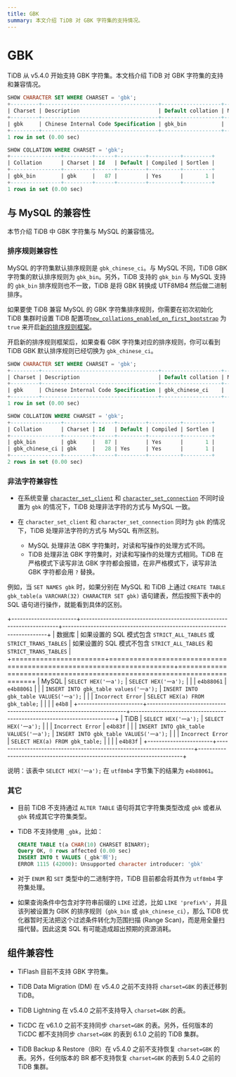 ```yaml
---
title: GBK
summary: 本文介绍 TiDB 对 GBK 字符集的支持情况。
---
```


# GBK

TiDB 从 v5.4.0 开始支持 GBK 字符集。本文档介绍 TiDB 对 GBK 字符集的支持和兼容情况。

```sql
SHOW CHARACTER SET WHERE CHARSET = 'gbk';
+---------+-------------------------------------+-------------------+--------+
| Charset | Description                         | Default collation | Maxlen |
+---------+-------------------------------------+-------------------+--------+
| gbk     | Chinese Internal Code Specification | gbk_bin           |      2 |
+---------+-------------------------------------+-------------------+--------+
1 row in set (0.00 sec)

SHOW COLLATION WHERE CHARSET = 'gbk';
+----------------+---------+------+---------+----------+---------+
| Collation      | Charset | Id   | Default | Compiled | Sortlen |
+----------------+---------+------+---------+----------+---------+
| gbk_bin        | gbk     |   87 |         | Yes      |       1 |
+----------------+---------+------+---------+----------+---------+
1 rows in set (0.00 sec)
```

## 与 MySQL 的兼容性

本节介绍 TiDB 中 GBK 字符集与 MySQL 的兼容情况。

### 排序规则兼容性

MySQL 的字符集默认排序规则是 `gbk_chinese_ci`。与 MySQL 不同，TiDB GBK 字符集的默认排序规则为 `gbk_bin`。另外，TiDB 支持的 `gbk_bin` 与 MySQL 支持的 `gbk_bin` 排序规则也不一致，TiDB 是将 GBK 转换成 UTF8MB4 然后做二进制排序。

如果要使 TiDB 兼容 MySQL 的 GBK 字符集排序规则，你需要在初次初始化 TiDB 集群时设置 TiDB 配置项[`new_collations_enabled_on_first_bootstrap`](/tidb-configuration-file.md#new_collations_enabled_on_first_bootstrap) 为 `true` 来开启[新的排序规则框架](/character-set-and-collation.md#新框架下的排序规则支持)。

开启新的排序规则框架后，如果查看 GBK 字符集对应的排序规则，你可以看到 TiDB GBK 默认排序规则已经切换为 `gbk_chinese_ci`。

```sql
SHOW CHARACTER SET WHERE CHARSET = 'gbk';
+---------+-------------------------------------+-------------------+--------+
| Charset | Description                         | Default collation | Maxlen |
+---------+-------------------------------------+-------------------+--------+
| gbk     | Chinese Internal Code Specification | gbk_chinese_ci    |      2 |
+---------+-------------------------------------+-------------------+--------+
1 row in set (0.00 sec)

SHOW COLLATION WHERE CHARSET = 'gbk';
+----------------+---------+------+---------+----------+---------+
| Collation      | Charset | Id   | Default | Compiled | Sortlen |
+----------------+---------+------+---------+----------+---------+
| gbk_bin        | gbk     |   87 |         | Yes      |       1 |
| gbk_chinese_ci | gbk     |   28 | Yes     | Yes      |       1 |
+----------------+---------+------+---------+----------+---------+
2 rows in set (0.00 sec)
```

### 非法字符兼容性

* 在系统变量 [`character_set_client`](/system-variables.md#character_set_client) 和 [`character_set_connection`](/system-variables.md#character_set_connection) 不同时设置为 `gbk` 的情况下，TiDB 处理非法字符的方式与 MySQL 一致。
* 在 `character_set_client` 和 `character_set_connection` 同时为 `gbk` 的情况下，TiDB 处理非法字符的方式与 MySQL 有所区别。

    - MySQL 处理非法 GBK 字符集时，对读和写操作的处理方式不同。
    - TiDB 处理非法 GBK 字符集时，对读和写操作的处理方式相同。TiDB 在严格模式下读写非法 GBK 字符都会报错，在非严格模式下，读写非法 GBK 字符都会用 `?` 替换。

例如，当 `SET NAMES gbk` 时，如果分别在 MySQL 和 TiDB 上通过 `CREATE TABLE gbk_table(a VARCHAR(32) CHARACTER SET gbk)` 语句建表，然后按照下表中的 SQL 语句进行操作，就能看到具体的区别。

+-----------------------+----------------------------------------------------------------------+------------------------------------------------------------------------+
| 数据库                | 如果设置的 SQL 模式包含 `STRICT_ALL_TABLES` 或 `STRICT_TRANS_TABLES` | 如果设置的 SQL 模式不包含 `STRICT_ALL_TABLES` 和 `STRICT_TRANS_TABLES` |
+=======================+======================================================================+========================================================================+
| MySQL                 | `SELECT HEX('一a');`                                                 | `SELECT HEX('一a');`                                                   |
|                       | `e4b88061`                                                           | `e4b88061`                                                             |
|                       | `INSERT INTO gbk_table values('一a');`                               | `INSERT INTO gbk_table VALUES('一a');`                                 |
|                       | `Incorrect Error`                                                    | `SELECT HEX(a) FROM gbk_table;`                                        |
|                       |                                                                      | `e4b8`                                                                 |
+-----------------------+----------------------------------------------------------------------+------------------------------------------------------------------------+
| TiDB                  | `SELECT HEX('一a');`                                                 | `SELECT HEX('一a');`                                                   |
|                       | `Incorrect Error`                                                    | `e4b83f`                                                               |
|                       | `INSERT INTO gbk_table VALUES('一a');`                               | `INSERT INTO gbk_table VALUES('一a');`                                 |
|                       | `Incorrect Error`                                                    | `SELECT HEX(a) FROM gbk_table;`                                        |
|                       |                                                                      | `e4b83f`                                                               |
+-----------------------+----------------------------------------------------------------------+------------------------------------------------------------------------+

说明：该表中 `SELECT HEX('一a');` 在 `utf8mb4` 字节集下的结果为 `e4b88061`。

### 其它

* 目前 TiDB 不支持通过 `ALTER TABLE` 语句将其它字符集类型改成 `gbk` 或者从 `gbk` 转成其它字符集类型。

* TiDB 不支持使用 `_gbk`，比如：

  ```sql
  CREATE TABLE t(a CHAR(10) CHARSET BINARY);
  Query OK, 0 rows affected (0.00 sec)
  INSERT INTO t VALUES (_gbk'啊');
  ERROR 1115 (42000): Unsupported character introducer: 'gbk'
  ```

* 对于 `ENUM` 和 `SET` 类型中的二进制字符，TiDB 目前都会将其作为 `utf8mb4` 字符集处理。

* 如果查询条件中包含对字符串前缀的 `LIKE` 过滤，比如 `LIKE 'prefix%'`，并且该列被设置为 GBK 的排序规则（`gbk_bin` 或 `gbk_chinese_ci`），那么 TiDB 优化器暂时无法把这个过滤条件转化为范围扫描 (Range Scan)，而是用全量扫描代替。因此这类 SQL 有可能造成超出预期的资源消耗。

## 组件兼容性

* TiFlash 目前不支持 GBK 字符集。

* TiDB Data Migration (DM) 在 v5.4.0 之前不支持将 `charset=GBK` 的表迁移到 TiDB。

* TiDB Lightning 在 v5.4.0 之前不支持导入 `charset=GBK` 的表。

* TiCDC 在 v6.1.0 之前不支持同步 `charset=GBK` 的表。另外，任何版本的 TiCDC 都不支持同步 `charset=GBK` 的表到 6.1.0 之前的 TiDB 集群。

* TiDB Backup & Restore（BR）在 v5.4.0 之前不支持恢复 `charset=GBK` 的表。另外，任何版本的 BR 都不支持恢复 `charset=GBK` 的表到 5.4.0 之前的 TiDB 集群。